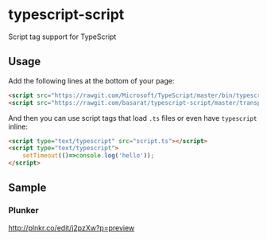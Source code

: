 # typescript-script
Script tag support for TypeScript

## Usage
Add the following lines at the bottom of your page: 
```html
<script src="https://rawgit.com/Microsoft/TypeScript/master/bin/typescriptServices.js"></script>
<script src="https://rawgit.com/basarat/typescript-script/master/transpiler.js"></script>
```

And then you can use script tags that load `.ts` files or even have `typescript` inline: 
```html
<script type="text/typescript" src="script.ts"></script>
<script type="text/typescript">
    setTimeout(()=>console.log('hello'));
</script>
```

## Sample
### Plunker
http://plnkr.co/edit/j2pzXw?p=preview
